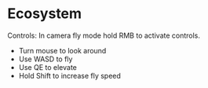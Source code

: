 # Ecosystem

Controls:
In camera fly mode hold RMB to activate controls.
- Turn mouse to look around
- Use WASD to fly
- Use QE to elevate
- Hold Shift to increase fly speed
